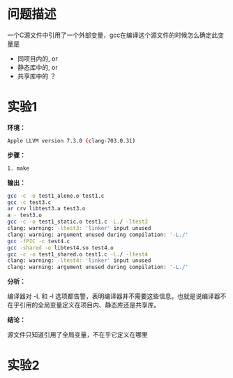 # 问题描述

一个C源文件中引用了一个外部变量，gcc在编译这个源文件的时候怎么确定此变量是
* 同项目内的, or
* 静态库中的, or
* 共享库中的 ？

# 实验1

**环境：** 

```bash
Apple LLVM version 7.3.0 (clang-703.0.31)
```

**步骤：**

```bash
1. make
```


**输出：**

```bash
gcc -c -o test1_alone.o test1.c
gcc -c test3.c
ar crv libtest3.a test3.o
a - test3.o
gcc -c -o test1_static.o test1.c -L./ -ltest3
clang: warning: -ltest3: 'linker' input unused
clang: warning: argument unused during compilation: '-L./'
gcc -fPIC -c test4.c
gcc -shared -o libtest4.so test4.o
gcc -c -o test1_shared.o test1.c -L./ -ltest4
clang: warning: -ltest4: 'linker' input unused
clang: warning: argument unused during compilation: '-L./'
```

**分析：**

编译器对 -L 和 -l 选项都告警，表明编译器并不需要这些信息。也就是说编译器不在乎引用的全局变量定义在项目内、静态库还是共享库。

**结论：**

源文件只知道引用了全局变量，不在乎它定义在哪里


# 实验2

